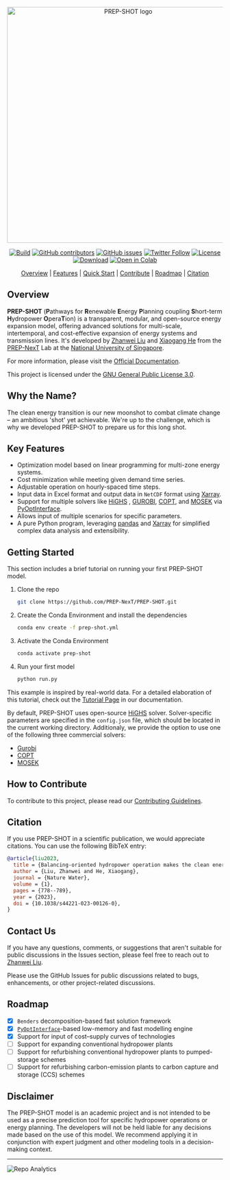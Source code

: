 <p align="center">
  <a href="https://prep-next.github.io/PREP-SHOT/">
    <img src="https://user-images.githubusercontent.com/50036800/221886195-3113531b-f9c4-4c6a-bb66-612c8b9c3d9a.png" width="550" alt="PREP-SHOT logo">
  </a>
</p>

<p align="center">
  <a href="https://www.python.org/"><img alt="Build" src="https://img.shields.io/badge/Made%20with-Python-1f425f.svg?color=purple"></a>
  <a href="https://github.com/PREP-NexT/PREP-SHOT"><img src="https://img.shields.io/github/contributors/PREP-NexT/PREP-SHOT.svg" alt="GitHub contributors"></a>
  <a href="https://github.com/PREP-NexT/PREP-SHOT"><img src="https://img.shields.io/github/issues/PREP-NexT/PREP-SHOT.svg" alt="GitHub issues"></a>
  <a href="https://twitter.com/PREPNexT_Lab"><img src="https://img.shields.io/twitter/follow/PREPNexT_Lab.svg?label=Follow&style=social" alt="Twitter Follow"></a>
  <a href="https://github.com/PREP-NexT/PREP-SHOT"><img src="https://img.shields.io/github/license/PREP-NexT/PREP-SHOT.svg" alt="License"></a>
  <a href="https://github.com/PREP-NexT/PREP-SHOT"><img src="https://badges.frapsoft.com/os/v1/open-source.svg?v=103" alt="Download"></a>
  <a href="https://colab.research.google.com/github/PREP-NexT/PREP-SHOT/blob/main/example/single_node_with_hydro/main.ipynb"><img src="https://colab.research.google.com/assets/colab-badge.svg" alt="Open in Colab"></a>
</p>

<p align="center">
  <a href="#overview">Overview</a> |
  <a href="#key-features">Features</a> |
  <a href="#getting-started">Quick Start</a> |
  <a href="#how-to-contribute">Contribute</a> |
  <a href="#roadmap">Roadmap</a> |
  <a href="#citation">Citation</a>
</p>

## Overview

**PREP-SHOT** (**P**athways for **R**enewable **E**nergy **P**lanning coupling **S**hort-term **H**ydropower **O**pera**T**ion) is a transparent, modular, and open-source energy expansion model, offering advanced solutions for multi-scale, intertemporal, and cost-effective expansion of energy systems and transmission lines. It's developed by [Zhanwei Liu](https://www.researchgate.net/profile/Zhanwei-Liu-4) and [Xiaogang He](http://hydro.iis.u-tokyo.ac.jp/~hexg/) from the [PREP-NexT](https://github.com/PREP-NexT) Lab at the [National University of Singapore](https://nus.edu.sg/).

For more information, please visit the [Official Documentation](https://prep-next.github.io/PREP-SHOT/).

This project is licensed under the [GNU General Public License 3.0](https://github.com/PREP-NexT/PREP-SHOT/blob/main/LICENSE).

## Why the Name?

The clean energy transition is our new moonshot to combat climate change – an ambitious 'shot' yet achievable. We're up to the challenge, which is why we developed PREP-SHOT to prepare us for this long shot.

## Key Features

- Optimization model based on linear programming for multi-zone energy systems.
- Cost minimization while meeting given demand time series.
- Adjustable operation on hourly-spaced time steps.
- Input data in Excel format and output data in ``NetCDF`` format using [Xarray](https://docs.xarray.dev/en/stable/).
- Support for multiple solvers like [HiGHS](https://github.com/jump-dev/HiGHS.jl) , [GUROBI](https://www.gurobi.com/), [COPT](https://www.copt.de/), and [MOSEK](https://www.mosek.com/) via [PyOptInterface](https://github.com/metab0t/PyOptInterface).
- Allows input of multiple scenarios for specific parameters.
- A pure Python program, leveraging [pandas](https://pandas.pydata.org/) and [Xarray](https://docs.xarray.dev/en/stable/) for simplified complex data analysis and extensibility.

## Getting Started

This section includes a brief tutorial on running your first PREP-SHOT model.

1. Clone the repo

    ```bash
    git clone https://github.com/PREP-NexT/PREP-SHOT.git
    ```

2. Create the Conda Environment and install the dependencies

    ```bash
    conda env create -f prep-shot.yml
    ```

3. Activate the Conda Environment

    ```bash
    conda activate prep-shot
    ```

4. Run your first model

    ```bash
    python run.py
    ```

This example is inspired by real-world data. For a detailed elaboration of this tutorial, check out the [Tutorial Page](https://prep-next.github.io/PREP-SHOT/Tutorial.html) in our documentation.

By default, PREP-SHOT uses open-source [HiGHS](https://github.com/jump-dev/HiGHS.jl) solver. Solver-specific parameters are specified in the ``config.json`` file, which should be located in the current working directory. Additionaly, we provide the option to use one of the following three commercial solvers:

+ [Gurobi](https://www.gurobi.com/)
+ [COPT](https://www.copt.de/)
+ [MOSEK](https://www.mosek.com/)

## How to Contribute

To contribute to this project, please read our [Contributing Guidelines](https://prep-next.github.io/PREP-SHOT/Changelog.html#contributing-to-prep-shot).

## Citation

If you use PREP-SHOT in a scientific publication, we would appreciate citations. You can use the following BibTeX entry:

```bibtex
@article{liu2023,
  title = {Balancing-oriented hydropower operation makes the clean energy transition more affordable and simultaneously boosts water security},
  author = {Liu, Zhanwei and He, Xiaogang},
  journal = {Nature Water},
  volume = {1},
  pages = {778--789},
  year = {2023},
  doi = {10.1038/s44221-023-00126-0},
}
```

## Contact Us

If you have any questions, comments, or suggestions that aren't suitable for public discussions in the Issues section, please feel free to reach out to [Zhanwei Liu](mailto:liuzhanwei@u.nus.edu).

Please use the GitHub Issues for public discussions related to bugs, enhancements, or other project-related discussions.

## Roadmap

- [x] `Benders` decomposition-based fast solution framework
- [x] [`PyOptInterface`](https://github.com/metab0t/PyOptInterface)-based low-memory and fast modelling engine
- [x] Support for input of cost–supply curves of technologies
- [ ] Support for expanding conventional hydropower plants
- [ ] Support for refurbishing conventional hydropower plants to pumped-storage schemes
- [ ] Support for refurbishing carbon-emission plants to carbon capture and storage (CCS) schemes

## Disclaimer

The PREP-SHOT model is an academic project and is not intended to be used as a precise prediction tool for specific hydropower operations or energy planning. The developers will not be held liable for any decisions made based on the use of this model. We recommend applying it in conjunction with expert judgment and other modeling tools in a decision-making context.

---

![Repo Analytics](https://repobeats.axiom.co/api/embed/159a603ee4c6124a5addc35d47b3cb02e3fc39f0.svg "Repo analytics")
